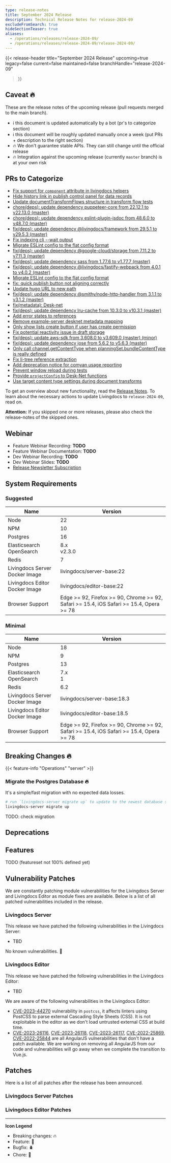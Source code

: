 ```yaml
---
type: release-notes
title: September 2024 Release
description: Technical Release Notes for release-2024-09
excludeFromSearch: true
hideSectionTeaser: true
aliases:
  - /operations/releases/release-2024-09/
  - /operations/releases/release-2024-09/release-2024-09/
---
```


{{< release-header
  title="September 2024 Release"
  upcoming=true
  legacy=false
  current=false
  maintained=false
  branchHandle="release-2024-09"
>}}

## Caveat :fire:

These are the release notes of the upcoming release (pull requests merged to the main branch).

- :information_source: this document is updated automatically by a bot (pr's to categorize section)
- :information_source: this document will be roughly updated manually once a week (put PRs + description to the right section)
- :fire: We don't guarantee stable APIs. They can still change until the official release
- :fire: Integration against the upcoming release (currently `master` branch) is at your own risk

## PRs to Categorize
* [Fix support for `component` attribute in livingdocs helpers](https://github.com/livingdocsIO/livingdocs-server/pull/7102)
* [Hide history link in publish control panel for data records](https://github.com/livingdocsIO/livingdocs-editor/pull/8754)
* [Update documentTransformFlows structure in transform flow tests](https://github.com/livingdocsIO/livingdocs-editor/pull/8762)
* [chore(deps): update dependency puppeteer-core from 22.12.1 to v22.13.0 (master)](https://github.com/livingdocsIO/livingdocs-editor/pull/8758)
* [chore(deps): update dependency eslint-plugin-jsdoc from 48.6.0 to v48.7.0 (master)](https://github.com/livingdocsIO/livingdocs-server/pull/7101)
* [fix(deps): update dependency @livingdocs/framework from 29.5.1 to v29.5.3 (master)](https://github.com/livingdocsIO/livingdocs-editor/pull/8752)
* [Fix indexing cli --wait output](https://github.com/livingdocsIO/livingdocs-server/pull/7098)
* [Migrate ESLint config to the flat config format](https://github.com/livingdocsIO/livingdocs-editor/pull/8735)
* [fix(deps): update dependency @google-cloud/storage from 7.11.2 to v7.11.3 (master)](https://github.com/livingdocsIO/livingdocs-server/pull/7095)
* [fix(deps): update dependency sass from 1.77.6 to v1.77.7 (master)](https://github.com/livingdocsIO/livingdocs-editor/pull/8750)
* [fix(deps): update dependency @livingdocs/fastify-webpack from 4.0.1 to v4.0.2 (master)](https://github.com/livingdocsIO/livingdocs-editor/pull/8748)
* [Migrate ESLint config to the flat config format](https://github.com/livingdocsIO/livingdocs-server/pull/6829)
* [fix: quick publish button not aligning correctly](https://github.com/livingdocsIO/livingdocs-editor/pull/8744)
* [Update hugo URL to new path](https://github.com/livingdocsIO/livingdocs-editor/pull/8740)
* [fix(deps): update dependency @smithy/node-http-handler from 3.1.1 to v3.1.2 (master)](https://github.com/livingdocsIO/livingdocs-server/pull/7090)
* [fix(metadata): Desk-net](https://github.com/livingdocsIO/livingdocs-editor/pull/8736)
* [fix(deps): update dependency lru-cache from 10.3.0 to v10.3.1 (master)](https://github.com/livingdocsIO/livingdocs-server/pull/7087)
* [Add error states to references](https://github.com/livingdocsIO/livingdocs-editor/pull/8661)
* [ Remove example-server desknet metadata mapping](https://github.com/livingdocsIO/livingdocs-server/pull/7082)
* [Only show lists create button if user has create permission](https://github.com/livingdocsIO/livingdocs-editor/pull/8727)
* [Fix potential reactivity issue in draft storage](https://github.com/livingdocsIO/livingdocs-editor/pull/8726)
* [fix(deps): update aws-sdk from 3.608.0 to v3.609.0 (master) (minor)](https://github.com/livingdocsIO/livingdocs-server/pull/7068)
* [fix(deps): update dependency jose from 5.6.2 to v5.6.3 (master)](https://github.com/livingdocsIO/livingdocs-server/pull/7079)
* [Only call channel.getContentType when planningSet.bundleContentType is really defined](https://github.com/livingdocsIO/livingdocs-editor/pull/8717)
* [Fix li-tree reference extraction](https://github.com/livingdocsIO/livingdocs-server/pull/7072)
* [Add deprecation notice for comyan usage reporting](https://github.com/livingdocsIO/livingdocs-server/pull/7063)
* [Prevent window reload during tests](https://github.com/livingdocsIO/livingdocs-editor/pull/8706)
* [Provide `projectConfig` to Desk-Net functions](https://github.com/livingdocsIO/livingdocs-server/pull/7058)
* [Use target content type settings during document transforms](https://github.com/livingdocsIO/livingdocs-server/pull/7052)


To get an overview about new functionality, read the [Release Notes](TODO).
To learn about the necessary actions to update Livingdocs to `release-2024-09`, read on.

**Attention:** If you skipped one or more releases, please also check the release-notes of the skipped ones.

## Webinar

* Feature Webinar Recording: **TODO**
* Feature Webinar Documentation: **TODO**
* Dev Webinar Recording: **TODO**
* Dev Webinar Slides: **TODO**
* [Release Newsletter Subscription](https://confirmsubscription.com/h/j/61B064416E79453D)

## System Requirements

### Suggested

| Name                           | Version                                                                                  |
| ------------------------------ | ---------------------------------------------------------------------------------------- |
| Node                           | 22                                                                                       |
| NPM                            | 10                                                                                       |
| Postgres                       | 16                                                                                       |
| Elasticsearch<br/>OpenSearch   | 8.x<br/>v2.3.0                                                                           |
| Redis                          | 7                                                                                        |
| Livingdocs Server Docker Image | livingdocs/server-base:22                                                                |
| Livingdocs Editor Docker Image | livingdocs/editor-base:22                                                                |
| Browser Support                | Edge >= 92, Firefox >= 90, Chrome >= 92, Safari >= 15.4, iOS Safari >= 15.4, Opera >= 78 |

### Minimal

| Name                           | Version                                                                                  |
| ------------------------------ | ---------------------------------------------------------------------------------------- |
| Node                           | 18                                                                                       |
| NPM                            | 9                                                                                        |
| Postgres                       | 13                                                                                       |
| Elasticsearch<br/>OpenSearch   | 7.x<br/>1                                                                                |
| Redis                          | 6.2                                                                                      |
| Livingdocs Server Docker Image | livingdocs/server-base:18.3                                                              |
| Livingdocs Editor Docker Image | livingdocs/editor-base:18.5                                                              |
| Browser Support                | Edge >= 92, Firefox >= 90, Chrome >= 92, Safari >= 15.4, iOS Safari >= 15.4, Opera >= 78 |

## Breaking Changes 🔥

{{< feature-info "Operations" "server" >}}
### Migrate the Postgres Database :fire:

It's a simple/fast migration with no expected data losses.

```sh
# run `livingdocs-server migrate up` to update to the newest database schema
livingdocs-server migrate up
```

TODO: check migration

## Deprecations

## Features

TODO (featureset not 100% defined yet)

## Vulnerability Patches

We are constantly patching module vulnerabilities for the Livingdocs Server and Livingdocs Editor as module fixes are available. Below is a list of all patched vulnerabilities included in the release.

### Livingdocs Server
This release we have patched the following vulnerabilities in the Livingdocs Server:
- TBD

No known vulnerabilities. :tada:

### Livingdocs Editor
This release we have patched the following vulnerabilities in the Livingdocs Editor:

- TBD

We are aware of the following vulnerabilities in the Livingdocs Editor:

* [CVE-2023-44270](https://github.com/advisories/GHSA-7fh5-64p2-3v2j) vulnerability in `postcss`, it affects linters using PostCSS to parse external Cascading Style Sheets (CSS). It is not exploitable in the editor as we don't load untrusted external CSS at build time.
* [CVE-2023-26116](https://cwe.mitre.org/data/definitions/1333.html), [CVE-2023-26118](https://cwe.mitre.org/data/definitions/1333.html), [CVE-2023-26117](https://cwe.mitre.org/data/definitions/1333.html), [CVE-2022-25869](https://cwe.mitre.org/data/definitions/79.html), [CVE-2022-25844](https://cwe.mitre.org/data/definitions/770.html) are all AngularJS vulnerabilities that don't have a patch available. We are working on removing all AngularJS from our code and vulnerabilities will go away when we complete the transition to Vue.js.

## Patches

Here is a list of all patches after the release has been announced.

### Livingdocs Server Patches

### Livingdocs Editor Patches


  ---
  **Icon Legend**
  * Breaking changes: :fire:
  * Feature: :gift:
  * Bugfix: :beetle:
  * Chore: :wrench:
